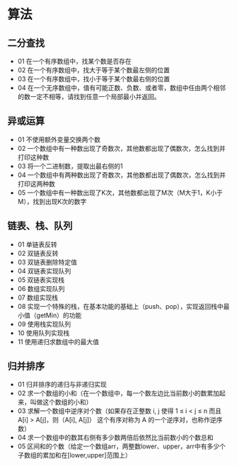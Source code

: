 # 算法

## 二分查找

* 01 在一个有序数组中，找某个数是否存在
* 02 在一个有序数组中，找大于等于某个数最左侧的位置
* 03 在一个有序数组中，找小于等于某个数最右侧的位置
* 04 在一个无序数组中，值有可能正数、负数、或者零，数组中任由两个相邻的数一定不相等，请找到任意一个局部最小并返回。

## 异或运算

* 01 不使用额外变量交换两个数
* 02 一个数组中有一种数出现了奇数次，其他数都出现了偶数次，怎么找到并打印这种数
* 03 将一个二进制数，提取出最右侧的1
* 04 一个数组中有两种数出现了奇数次，其他数都出现了偶数次，怎么找到并打印这两种数
* 05 一个数组中有一种数出现了K次，其他数都出现了M次（M大于1，K小于M），找到出现K次的数字

## 链表、栈、队列

* 01 单链表反转
* 02 双链表反转
* 03 双链表删除特定值
* 04 双链表实现队列
* 05 双链表实现栈
* 06 数组实现队列
* 07 数组实现栈
* 08 实现一个特殊的栈，在基本功能的基础上（push、pop），实现返回栈中最小值（getMin）的功能
* 09 使用栈实现队列
* 10 使用队列实现栈
* 11 使用递归求数组中的最大值

## 归并排序

* 01 归并排序的递归与非递归实现
* 02 求一个数组的小和（在一个数组中，每一个数左边比当前数小的数累加起来，叫做这个数组的小和）
* 03 求解一个数组中逆序对个数（如果存在正整数 i, j 使得 1 ≤ i < j ≤ n 而且 A[i] > A[j]，则（A[i], A[j]） 这个有序对称为 A 的一个逆序对，也称作逆序数）
* 04 求一个数组中的数其右侧有多少数两倍后依然比当前数小的个数总和
* 05 区间和的个数（给定一个数组arr，两整数lower、upper，arr中有多少个子数组的累加和在[lower,upper]范围上）